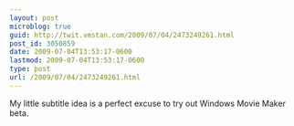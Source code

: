 ```yaml
---
layout: post
microblog: true
guid: http://twit.vmstan.com/2009/07/04/2473249261.html
post_id: 3050859
date: 2009-07-04T13:53:17-0600
lastmod: 2009-07-04T13:53:17-0600
type: post
url: /2009/07/04/2473249261.html
---
```

My little subtitle idea is a perfect excuse to try out Windows Movie Maker beta.
